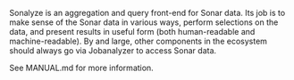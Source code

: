 Sonalyze is an aggregation and query front-end for Sonar data.  Its job is to make sense of the
Sonar data in various ways, perform selections on the data, and present results in useful form (both
human-readable and machine-readable).  By and large, other components in the ecosystem should always
go via Jobanalyzer to access Sonar data.

See MANUAL.md for more information.
